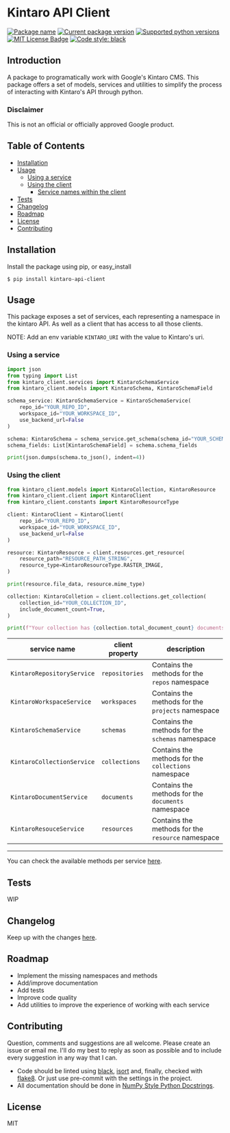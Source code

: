# Kintaro API Client
[![Package name][package-name]][package-name] [![Current package version][curr-version-badge]][curr-version-badge] [![Supported python versions][python-version-badge]][python-version-badge] [![MIT License Badge][license-badge]][license] [![Code style: black][black-badge]](https://github.com/psf/black)

## Introduction
A package to programatically work with Google's Kintaro CMS.
This package offers a set of models, services and utilities to simplify the process of interacting with Kintaro's API through python.

### Disclaimer
This is not an official or officially approved Google product.

## Table of Contents
* [Installation](#installation)
* [Usage](#usage)
    * [Using a service](#using-a-service)
    * [Using the client](#using-the-client)
        * [Service names within the client](#service-names-within-the-client)
* [Tests](#tests)
* [Changelog](#changelog)
* [Roadmap](#roadmap)
* [License](#license)
* [Contributing](#contributing)

## Installation
Install the package using pip, or easy_install
```shell
$ pip install kintaro-api-client
```

## Usage
This package exposes a set of services, each representing a namespace in the kintaro API.
As well as a client that has access to all those clients.

NOTE: Add an env variable `KINTARO_URI` with the value to Kintaro's uri.

### Using a service
```python
import json
from typing import List
from kintaro_client.services import KintaroSchemaService
from kintaro_client.models import KintaroSchema, KintaroSchemaField

schema_service: KintaroSchemaService = KintaroSchemaService(
    repo_id="YOUR_REPO_ID",
    workspace_id="YOUR_WORKSPACE_ID",
    use_backend_url=False
)

schema: KintaroSchema = schema_service.get_schema(schema_id="YOUR_SCHEMA_ID")
schema_fields: List[KintaroSchemaField] = schema.schema_fields

print(json.dumps(schema.to_json(), indent=4))
```

### Using the client
```python
from kintaro_client.models import KintaroCollection, KintaroResource
from kintaro_client.client import KintaroClient
from kintaro_client.constants import KintaroResourceType

client: KintaroClient = KintaroClient(
    repo_id="YOUR_REPO_ID",
    workspace_id="YOUR_WORKSPACE_ID",
    use_backend_url=False
)

resource: KintaroResource = client.resources.get_resource(
    resource_path="RESOURCE_PATH_STRING",
    resource_type=KintaroResourceType.RASTER_IMAGE,
)

print(resource.file_data, resource.mime_type)

collection: KintaroColletion = client.collections.get_collection(
    collection_id="YOUR_COLLECTION_ID",
    include_document_count=True,
)

print(f"Your collection has {collection.total_document_count} documents.")
```

service name | client property | description
-------------|-----------------|------------
`KintaroRepositoryService` | `repositories` | Contains the methods for the `repos` namespace
`KintaroWorkspaceService` | `workspaces` | Contains the methods for the `projects` namespace
`KintaroSchemaService` | `schemas` | Contains the methods for the `schemas` namespace
`KintaroCollectionService` | `collections` | Contains the methods for the `collections` namespace
`KintaroDocumentService` | `documents` | Contains the methods for the `documents` namespace
`KintaroResouceService` | `resources` | Contains the methods for the `resource` namespace
--------------------------------------------
You can check the available methods per service [here](./docs/available-methods.md).


## Tests
WIP

## Changelog
Keep up with the changes [here](CHANGELOG.md).

## Roadmap
- Implement the missing namespaces and methods
- Add/improve documentation
- Add tests
- Improve code quality
- Add utilities to improve the experience of working with each service

## Contributing
Question, comments and suggestions are all welcome. Please create an issue or email me.
I'll do my best to reply as soon as possible and to include every suggestion in any way that I can.

- Code should be linted using [black](https://github.com/psf/black), [isort](https://github.com/PyCQA/isort) and, finally, checked with [flake8](https://github.com/PyCQA/flake8). Or just use pre-commit with the settings in the project.
- All documentation should be done in [NumPy Style Python Docstrings](https://sphinxcontrib-napoleon.readthedocs.io/en/latest/example_numpy.html).

## License
MIT

[package-name]: https://img.shields.io/badge/Kintaro%20API%20Client-teal.svg
[curr-version-badge]: https://img.shields.io/badge/version-0.1.2-green.svg
[python-version-badge]: https://img.shields.io/badge/python-%3E=%203.8-red.svg
[license]: ./LICENSE
[license-badge]: https://img.shields.io/badge/license-MIT-blue.svg
[black-badge]: https://img.shields.io/badge/code%20style-black-000000.svg
